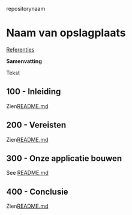 repositorynaam

# Naam van opslagplaats

[Referenties](./REFERENCES.md)

**Samenvatting**

Tekst

## 100 - Inleiding

Zien[README.md](./100/README.md)

## 200 - Vereisten

Zien[README.md](./200/README.md)

## 300 - Onze applicatie bouwen

See [README.md](./300/README.md)

## 400 - Conclusie

Zien[README.md](./400/README.md)
